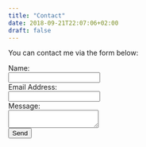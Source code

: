 ```yaml
---
title: "Contact"
date: 2018-09-21T22:07:06+02:00
draft: false
---
```


You can contact me via the form below:

<form name="contact" netlify>
    <label>
        Name:<br>
        <input type="text" name="name" required>
    </label>
    <br>
    <label>
        Email Address:<br>
        <input type="email" name="email">
    </label>
    <br>
    <label>
        Message:<br>
        <textarea name="message" required></textarea>
    </label>
    <br>
    <button type="submit">Send</button>
</form>